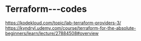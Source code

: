# Terraform---codes

https://kodekloud.com/topic/lab-terraform-providers-3/
https://kyndryl.udemy.com/course/terraform-for-the-absolute-beginners/learn/lecture/27884508#overview
